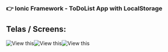 ### :point_right: Ionic Framework - ToDoList App with LocalStorage

## Telas / Screens: 

![View this](assets/1.png)![View this](assets/2.png)![View this](assets/3.png)